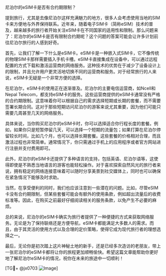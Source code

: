 尼泊尔的eSIM卡是否有合约期限制？

提到旅行，尤其是去像尼泊尔这样充满魅力的地方，很多人会考虑使用当地的SIM卡来方便地与外界保持联系。近年来，随着电子SIM卡（简称eSIM）技术的普及，越来越多的旅行者开始关注eSIM卡在不同国家的适用性和限制。那么问题来了：尼泊尔的eSIM卡是否有限制合约期呢？这个问题的答案可能会让许多计划前往尼泊尔旅行的人感到好奇。

首先，让我们了解一下什么是eSIM卡。eSIM卡是一种嵌入式SIM卡，它不像传统的物理SIM卡那样需要插入手机卡槽。eSIM卡直接集成在设备中，可以通过远程配置的方式下载和激活运营商的网络服务。这种技术的优势在于减少了设备设计上的限制，并且允许用户更灵活地切换不同的运营商和服务。对于经常旅行的人来说，eSIM卡无疑是一个非常方便的选择。

在尼泊尔，eSIM卡的使用正在逐渐普及。尼泊尔的主要电信运营商，如Ncell和Nepal Telecom，都支持eSIM卡的服务。这些运营商提供的eSIM卡通常没有严格的合约期限制。这意味着你可以根据自己的需求选择短期或长期的套餐，而不需要签署长期合同。这对于那些短期访问尼泊尔的游客来说尤其重要，因为他们可能只需要几周甚至几天的网络服务。

具体来说，当你购买尼泊尔的eSIM卡时，你可以选择适合你行程长度的套餐。例如，如果你只是短暂停留几天，可以选择一个短期的流量包；如果打算在尼泊尔停留较长时间，比如几个月，也可以选择长期套餐。这些套餐的价格相对合理，而且激活过程也非常简单。通常情况下，你只需通过手机上的应用程序或者官方网站进行注册并支付费用即可。

此外，尼泊尔的eSIM卡还提供了多种语言的支持，包括英语、尼泊尔语等，这使得即使是不熟悉当地语言的游客也能轻松操作。对于喜欢探索自然风光的旅行者来说，拥有稳定的网络连接意味着可以随时分享美景到社交媒体上，同时也可以确保在紧急情况下能够及时求助。

当然，在享受便利的同时，我们也应该注意到一些潜在的问题。比如，尽管eSIM卡没有合约期限制，但某些套餐可能会有额外的使用条款，例如超出流量后的收费标准等。因此，在购买之前最好仔细阅读相关的服务条款，以免产生不必要的麻烦。

总的来说，尼泊尔的eSIM卡确实为旅行者提供了一种便捷的方式来获取网络服务。无论是为了保持联络还是方便导航，eSIM卡都能满足大多数人的需求。而且，由于其灵活的使用方式以及合理的定价策略，使得它成为现代旅行者的理想选择之一。

最后，无论你是初次踏上这片神秘土地的新手，还是已经多次造访的老朋友，带上一张尼泊尔的eSIM卡都将让你的旅程更加顺畅愉快。希望这篇文章能帮助你更好地了解尼泊尔eSIM卡的情况，祝你在未来的旅途中一切顺利！

[TG💪+ @jx0703 ![Image](https://github.com/user-attachments/assets/dbca1d08-cadb-493c-b0ec-ad6f7a83f270)]